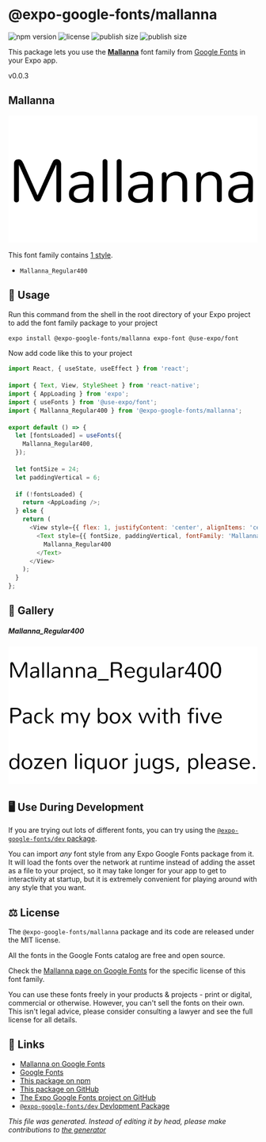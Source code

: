 # @expo-google-fonts/mallanna

![npm version](https://flat.badgen.net/npm/v/@expo-google-fonts/mallanna)
![license](https://flat.badgen.net/github/license/expo/google-fonts)
![publish size](https://flat.badgen.net/packagephobia/install/@expo-google-fonts/mallanna)
![publish size](https://flat.badgen.net/packagephobia/publish/@expo-google-fonts/mallanna)

This package lets you use the [**Mallanna**](https://fonts.google.com/specimen/Mallanna) font family from [Google Fonts](https://fonts.google.com/) in your Expo app.

v0.0.3

## Mallanna

![Mallanna](./font-family.png)

This font family contains [1 style](#gallery).

- `Mallanna_Regular400`

## 🔡 Usage

Run this command from the shell in the root directory of your Expo project to add the font family package to your project
```sh
expo install @expo-google-fonts/mallanna expo-font @use-expo/font
```

Now add code like this to your project
```js
import React, { useState, useEffect } from 'react';

import { Text, View, StyleSheet } from 'react-native';
import { AppLoading } from 'expo';
import { useFonts } from '@use-expo/font';
import { Mallanna_Regular400 } from '@expo-google-fonts/mallanna';

export default () => {
  let [fontsLoaded] = useFonts({
    Mallanna_Regular400,
  });

  let fontSize = 24;
  let paddingVertical = 6;

  if (!fontsLoaded) {
    return <AppLoading />;
  } else {
    return (
      <View style={{ flex: 1, justifyContent: 'center', alignItems: 'center' }}>
        <Text style={{ fontSize, paddingVertical, fontFamily: 'Mallanna_Regular400' }}>
          Mallanna_Regular400
        </Text>
      </View>
    );
  }
};

```

## 📖 Gallery

##### Mallanna_Regular400
![Mallanna_Regular400](./81feb01d40b2b7875e496dde6320f6af4ca381b03d376608ba5d8f9a8eb72db4.ttf.png)


## 🖥️ Use During Development

If you are trying out lots of different fonts, you can try using the [`@expo-google-fonts/dev` package](https://github.com/expo/google-fonts/tree/master/font-packages/dev#readme).

You can import *any* font style from any Expo Google Fonts package from it. It will load the fonts
over the network at runtime instead of adding the asset as a file to your project, so it may take longer
for your app to get to interactivity at startup, but it is extremely convenient
for playing around with any style that you want.

## ⚖️ License

The `@expo-google-fonts/mallanna` package and its code are released under the MIT license.

All the fonts in the Google Fonts catalog are free and open source.

Check the [Mallanna page on Google Fonts](https://fonts.google.com/specimen/Mallanna) for the specific license of this font family.

You can use these fonts freely in your products & projects - print or digital, commercial or otherwise. However, you can't sell the fonts on their own. This isn't legal advice, please consider consulting a lawyer and see the full license for all details.

## 🔗 Links

- [Mallanna on Google Fonts](https://fonts.google.com/specimen/Mallanna)
- [Google Fonts](https://fonts.google.com/)
- [This package on npm](https://www.npmjs.com/package/@expo-google-fonts/mallanna)
- [This package on GitHub](https://github.com/expo/google-fonts/tree/master/font-packages/mallanna)
- [The Expo Google Fonts project on GitHub](https://github.com/expo/google-fonts)
- [`@expo-google-fonts/dev` Devlopment Package](https://github.com/expo/google-fonts/tree/master/font-packages/dev)


*This file was generated. Instead of editing it by head, please make contributions to [the generator](https://github.com/expo/google-fonts/tree/master/packages/generator)*
